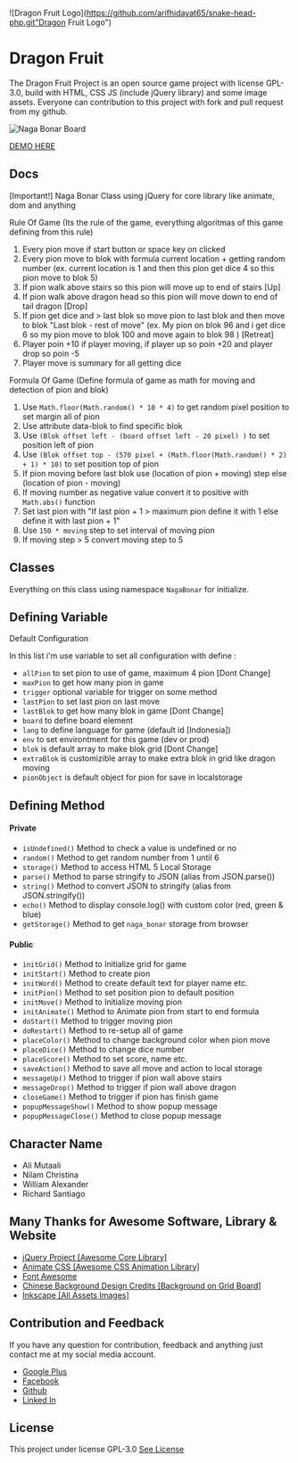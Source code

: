 ![Dragon Fruit Logo](https://github.com/arifhidayat65/snake-head-php.git"Dragon Fruit Logo")

# Dragon Fruit

The Dragon Fruit Project is an open source game project with license GPL-3.0, build with HTML, CSS JS (include jQuery library) and some image assets. Everyone can contribution to this project with fork and pull request from my github.

![Naga Bonar Board](https://github.com/arifhidayat65/snake-head-php.git "Dragon Fruit Board")

[DEMO HERE]()

## Docs

[Important!] Naga Bonar Class using jQuery for core library like animate, dom and anything

Rule Of Game (Its the rule of the game, everything algoritmas of this game defining from this rule)

1. Every pion move if start button or space key on clicked
2. Every pion move to blok with formula current location + getting random number (ex. current location is 1 and then this pion get dice 4 so this pion move to blok 5)
3. If pion walk above stairs so this pion will move up to end of stairs [Up]
4. If pion walk above dragon head so this pion will move down to end of tail dragon [Drop]
5. If pion get dice and > last blok so move pion to last blok and then move to blok "Last blok - rest of move" (ex. My pion on blok 96 and i get dice 6 so my pion move to blok 100 and move again to blok 98 ) [Retreat]
6. Player poin +10 if player moving, if player up so poin +20 and player drop so poin -5
7. Player move is summary for all getting dice

Formula Of Game (Define formula of game as math for moving and detection of pion and blok)

1. Use `Math.floor(Math.random() * 10 * 4)` to get random pixel position to set margin all of pion
2. Use attribute data-blok to find specific blok
3. Use `(Blok offset left - (board offset left - 20 pixel) )` to set position left of pion
4. Use `(Blok offset top - (570 pixel + (Math.floor(Math.random() * 2) + 1) * 10)` to set position top of pion
5. If pion moving before last blok use (location of pion + moving) step else (location of pion - moving)
6. If moving number as negative value convert it to positive with `Math.abs()` function
7. Set last pion with "If last pion + 1 > maximum pion define it with 1 else define it with last pion + 1"
8. Use `150 * moving` step to set interval of moving pion
9. If moving step > 5 convert moving step to 5

## Classes

Everything on this class using namespace `NagaBonar` for initialize.

## Defining Variable
Default Configuration

In this list i'm use variable to set all configuration with define :

- `allPion` to set pion to use of game, maximum 4 pion [Dont Change]
- `maxPion` to get how many pion in game
- `trigger` optional variable for trigger on some method
- `lastPion` to set last pion on last move
- `lastBlok` to get how many blok in game [Dont Change]
- `board` to define board element
- `lang` to define language for game (default id [Indonesia])
- `env` to set environtment for this game (dev or prod)
- `blok` is default array to make blok grid [Dont Change]
- `extraBlok` is customizible array to make extra blok in grid like dragon moving
- `pionObject` is default object for pion for save in localstorage

## Defining Method

#### Private
- `isUndefined()` Method to check a value is undefined or no
- `random()` Method to get random number from 1 until 6
- `storage()` Method to access HTML 5 Local Storage
- `parse()` Method to parse stringify to JSON (alias from JSON.parse())
- `string()` Method to convert JSON to stringify (alias from JSON.stringify())
- `echo()` Method to display console.log() with custom color (red, green & blue)
- `getStorage()` Method to get `naga_bonar` storage from browser

#### Public

- `initGrid()` Method to Initialize grid for game
- `initStart()` Method to create pion
- `initWord()` Method to create default text for player name etc.
- `initPion()` Method to set position pion to default position
- `initMove()` Method to Initialize moving pion
- `initAnimate()` Method to Animate pion from start to end formula
- `doStart()` Method to trigger moving pion
- `doRestart()` Method to re-setup all of game
- `placeColor()` Method to change background color when pion move
- `placeDice()` Method to change dice number
- `placeScore()` Method to set score, name etc.
- `saveAction()` Method to save all move and action to local storage
- `messageUp()` Method to trigger if pion wall above stairs
- `messageDrop()` Method to trigger if pion wall above dragon
- `closeGame()` Method to trigger if pion has finish game
- `popupMessageShow()` Method to show popup message
- `popupMessageClose()` Method to close popup message

## Character Name
- Ali Mutaali
- Nilam Christina
- William Alexander
- Richard Santiago

## Many Thanks for Awesome Software, Library & Website
- [jQuery Project [Awesome Core Library]](https://jquery.com/)
- [Animate CSS [Awesome CSS Animation Library]](https://daneden.github.io/animate.css/)
- [Font Awesome](http://fontawesome.io/)
- [Chinese Background Design Credits [Background on Grid Board]](www.vecteezy.com)
- [Inkscape [All Assets Images]](https://inkscape.org/en/)

## Contribution and Feedback
If you have any question for contribution, feedback and anything just contact me at my social media account.
- [Google Plus](https://plus.google.com/u/0/114560304957303980796)
- [Facebook](https://www.facebook.com/muhibbudinXboedass)
- [Github](https://github.com/muhibbudins/)
- [Linked In](https://www.linkedin.com/in/muhibbudins)

## License

This project under license GPL-3.0 [See License](https://github.com/arifhidayat65/snake-head-php.git)
